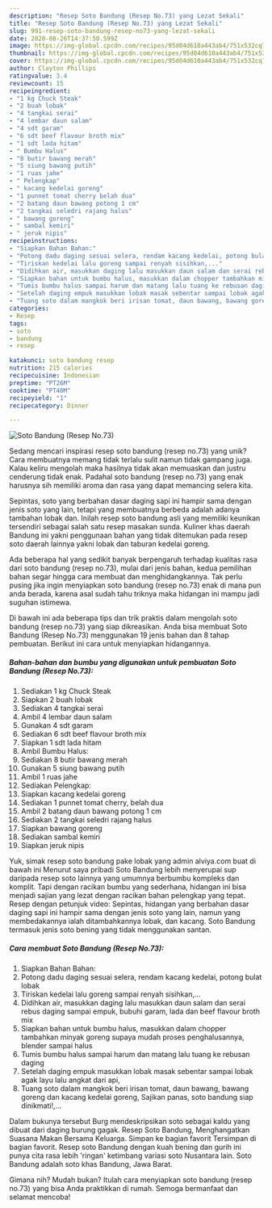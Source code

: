 ```yaml
---
description: "Resep Soto Bandung (Resep No.73) yang Lezat Sekali"
title: "Resep Soto Bandung (Resep No.73) yang Lezat Sekali"
slug: 991-resep-soto-bandung-resep-no73-yang-lezat-sekali
date: 2020-08-26T14:37:50.599Z
image: https://img-global.cpcdn.com/recipes/95d04d610a443ab4/751x532cq70/soto-bandung-resep-no73-foto-resep-utama.jpg
thumbnail: https://img-global.cpcdn.com/recipes/95d04d610a443ab4/751x532cq70/soto-bandung-resep-no73-foto-resep-utama.jpg
cover: https://img-global.cpcdn.com/recipes/95d04d610a443ab4/751x532cq70/soto-bandung-resep-no73-foto-resep-utama.jpg
author: Clayton Phillips
ratingvalue: 3.4
reviewcount: 15
recipeingredient:
- "1 kg Chuck Steak"
- "2 buah lobak"
- "4 tangkai serai"
- "4 lembar daun salam"
- "4 sdt garam"
- "6 sdt beef flavour broth mix"
- "1 sdt lada hitam"
- " Bumbu Halus"
- "8 butir bawang merah"
- "5 siung bawang putih"
- "1 ruas jahe"
- " Pelengkap"
- " kacang kedelai goreng"
- "1 punnet tomat cherry belah dua"
- "2 batang daun bawang potong 1 cm"
- "2 tangkai seledri rajang halus"
- " bawang goreng"
- " sambal kemiri"
- " jeruk nipis"
recipeinstructions:
- "Siapkan Bahan Bahan:"
- "Potong dadu daging sesuai selera, rendam kacang kedelai, potong bulat lobak"
- "Tiriskan kedelai lalu goreng sampai renyah sisihkan,..."
- "Didihkan air, masukkan daging lalu masukkan daun salam dan serai rebus daging sampai empuk, bubuhi garam, lada dan beef flavour broth mix"
- "Siapkan bahan untuk bumbu halus, masukkan dalam chopper tambahkan minyak goreng supaya mudah proses penghalusannya, blender sampai halus"
- "Tumis bumbu halus sampai harum dan matang lalu tuang ke rebusan daging"
- "Setelah daging empuk masukkan lobak masak sebentar sampai lobak agak layu lalu angkat dari api,"
- "Tuang soto dalam mangkok beri irisan tomat, daun bawang, bawang goreng dan kacang kedelai goreng, Sajikan panas, soto bandung siap dinikmati!,..."
categories:
- Resep
tags:
- soto
- bandung
- resep

katakunci: soto bandung resep 
nutrition: 215 calories
recipecuisine: Indonesian
preptime: "PT26M"
cooktime: "PT40M"
recipeyield: "1"
recipecategory: Dinner

---
```



![Soto Bandung (Resep No.73)](https://img-global.cpcdn.com/recipes/95d04d610a443ab4/751x532cq70/soto-bandung-resep-no73-foto-resep-utama.jpg)

Sedang mencari inspirasi resep soto bandung (resep no.73) yang unik? Cara membuatnya memang tidak terlalu sulit namun tidak gampang juga. Kalau keliru mengolah maka hasilnya tidak akan memuaskan dan justru cenderung tidak enak. Padahal soto bandung (resep no.73) yang enak harusnya sih memiliki aroma dan rasa yang dapat memancing selera kita.

Sepintas, soto yang berbahan dasar daging sapi ini hampir sama dengan jenis soto yang lain, tetapi yang membuatnya berbeda adalah adanya tambahan lobak dan. Inilah resep soto bandung asli yang memiliki keunikan tersendiri sebagai salah satu resep masakan sunda. Kuliner khas daerah Bandung ini yakni penggunaan bahan yang tidak ditemukan pada resep soto daerah lainnya yakni lobak dan taburan kedelai goreng.

Ada beberapa hal yang sedikit banyak berpengaruh terhadap kualitas rasa dari soto bandung (resep no.73), mulai dari jenis bahan, kedua pemilihan bahan segar hingga cara membuat dan menghidangkannya. Tak perlu pusing jika ingin menyiapkan soto bandung (resep no.73) enak di mana pun anda berada, karena asal sudah tahu triknya maka hidangan ini mampu jadi suguhan istimewa.


Di bawah ini ada beberapa tips dan trik praktis dalam mengolah soto bandung (resep no.73) yang siap dikreasikan. Anda bisa membuat Soto Bandung (Resep No.73) menggunakan 19 jenis bahan dan 8 tahap pembuatan. Berikut ini cara untuk menyiapkan hidangannya.

<!--inarticleads1-->

##### Bahan-bahan dan bumbu yang digunakan untuk pembuatan Soto Bandung (Resep No.73):

1. Sediakan 1 kg Chuck Steak
1. Siapkan 2 buah lobak
1. Sediakan 4 tangkai serai
1. Ambil 4 lembar daun salam
1. Gunakan 4 sdt garam
1. Sediakan 6 sdt beef flavour broth mix
1. Siapkan 1 sdt lada hitam
1. Ambil  Bumbu Halus:
1. Sediakan 8 butir bawang merah
1. Gunakan 5 siung bawang putih
1. Ambil 1 ruas jahe
1. Sediakan  Pelengkap:
1. Siapkan  kacang kedelai goreng
1. Sediakan 1 punnet tomat cherry, belah dua
1. Ambil 2 batang daun bawang potong 1 cm
1. Sediakan 2 tangkai seledri rajang halus
1. Siapkan  bawang goreng
1. Sediakan  sambal kemiri
1. Siapkan  jeruk nipis


Yuk, simak resep soto bandung pake lobak yang admin alviya.com buat di bawah ini Menurut saya pribadi Soto Bandung lebih menyerupai sup daripada resep soto lainnya yang umumnya berbumbu kompleks dan komplit. Tapi dengan racikan bumbu yang sederhana, hidangan ini bisa menjadi sajian yang lezat dengan racikan bahan pelengkap yang tepat. Resep dengan petunjuk video: Sepintas, hidangan yang berbahan dasar daging sapi ini hampir sama dengan jenis soto yang lain, namun yang membedakannya ialah ditambahkannya lobak, dan kacang. Soto Bandung termasuk jenis soto bening yang tidak menggunakan santan. 

<!--inarticleads2-->

##### Cara membuat Soto Bandung (Resep No.73):

1. Siapkan Bahan Bahan:
1. Potong dadu daging sesuai selera, rendam kacang kedelai, potong bulat lobak
1. Tiriskan kedelai lalu goreng sampai renyah sisihkan,...
1. Didihkan air, masukkan daging lalu masukkan daun salam dan serai rebus daging sampai empuk, bubuhi garam, lada dan beef flavour broth mix
1. Siapkan bahan untuk bumbu halus, masukkan dalam chopper tambahkan minyak goreng supaya mudah proses penghalusannya, blender sampai halus
1. Tumis bumbu halus sampai harum dan matang lalu tuang ke rebusan daging
1. Setelah daging empuk masukkan lobak masak sebentar sampai lobak agak layu lalu angkat dari api,
1. Tuang soto dalam mangkok beri irisan tomat, daun bawang, bawang goreng dan kacang kedelai goreng, Sajikan panas, soto bandung siap dinikmati!,...


Dalam bukunya tersebut Burg mendeskripsikan soto sebagai kaldu yang dibuat dari daging burung gagak. Resep Soto Bandung, Menghangatkan Suasana Makan Bersama Keluarga. Simpan ke bagian favorit Tersimpan di bagian favorit. Resep soto Bandung dengan kuah bening dan gurih ini punya cita rasa lebih &#39;ringan&#39; ketimbang variasi soto Nusantara lain. Soto Bandung adalah soto khas Bandung, Jawa Barat. 

Gimana nih? Mudah bukan? Itulah cara menyiapkan soto bandung (resep no.73) yang bisa Anda praktikkan di rumah. Semoga bermanfaat dan selamat mencoba!
